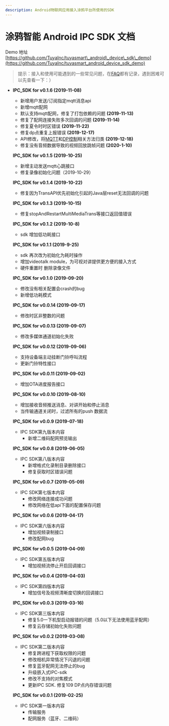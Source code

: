```yaml
---
description: Android物联网应用接入涂鸦平台所使用的SDK
---
```


# 涂鸦智能 Android IPC SDK 文档

<!---SDK下载;--->

<!---* [minSdkVersion >= Anroid N](assets/24/ipc-sdk.zip)--->
<!---* [minSdkVersion >= 22](assets/22/ipc-sdk.zip)--->

Demo 地址 [https://github.com/TuyaInc/tuyasmart\_android\_device\_sdk\_demo](https://github.com/TuyaInc/tuyasmart_android_device_sdk_demo)

> 提示：接入和使用可能遇到的一些常见问题，在<a href="./faq.md">FAQ</a>都有记录，遇到困难可以先查看一下：）


* **IPC\_SDK for v0.1.6 \(2019-11-08\)**

  * 新增用户发送/订阅指定mqtt消息api
  * 新增mqtt配网
  * 默认支持mqtt配网，修复了打包依赖的问题 **\(2019-11-13\)**
  * 修复了配网连接失败多次回调的问题 **\(2019-11-14\)**
  * 修复夏令时时区错误 **\(2019-11-22\)**
  * 修复dp点重复上报错误 **\(2019-12-17\)**
  * API修改，将[MQTT](./sdk-api.md#mqtt)和[DP控制](./sdk-api.md#dp)相关方法归类 **\(2019-12-18\)**
  * 修复没有音频数据导致的视频回放跳帧问题 **\(2020-1-10\)**

  **IPC\_SDK for v0.1.5 \(2019-10-25\)**

  * 新增主动发送mqtt心跳接口
  * 修复录像初始化问题（2019-10-29）

  **IPC\_SDK for v0.1.4 \(2019-10-22\)**

  * 修复因为TransAPI优先初始化引起的Java层reset无法回调的问题

  **IPC\_SDK for v0.1.3 \(2019-10-15\)**

  * 修复stopAndRestartMultiMediaTrans等接口返回值错误

  **IPC\_SDK for v0.1.2 \(2019-10-8\)**

  * sdk 增加低功耗接口

  **IPC\_SDK for v0.1.1 \(2019-9-25\)**

  * sdk 再次改为初始化为耗时操作
  * 增加videotalk module，为可视对讲提供更方便的接入方式
  * 硬件重置时 删除录像文件

  **IPC\_SDK for v0.1.0 \(2019-09-20\)**

  * 修改没有相关配置会crash的bug
  * 新增低功耗模式

  **IPC\_SDK for v0.0.14 \(2019-09-17\)**

  * 修改时区非整数的问题

  **IPC\_SDK for v0.0.13 \(2019-09-07\)**

  * 修改多媒体通道初始化失败

  **IPC\_SDK for v0.0.12 \(2019-09-06\)**

  * 支持设备端主动挂断门铃呼叫流程
  * 更新门铃特性接口

  **IPC\_SDK for v0.0.11 \(2019-09-02\)**

  * 增加OTA进度报告接口

  **IPC\_SDK for v0.0.10 \(2019-08-10\)**

  * 增加接收音频推送消息、对讲开始和停止消息
  * 当传输通道关闭时，过滤所有的push 数据流

  **IPC\_SDK for v0.0.9 \(2019-07-18\)**

  * IPC SDK第九版本内容
    * 新增二维码配网预览输出

  **IPC\_SDK for v0.0.8 \(2019-06-05\)**

  * IPC SDK第八版本内容
    * 新增格式化录制目录删除接口
    * 修复获取时区错误问题

  **IPC\_SDK for v0.0.7 \(2019-05-09\)**

  * IPC SDK第七版本内容
    * 修改网络连接成功问题
    * 修改网络在低api下面的配置保存问题

  **IPC\_SDK for v0.0.6 \(2019-04-17\)**

  * IPC SDK第六版本内容
    * 增加视频录制接口
    * 修改配网bug

  **IPC\_SDK for v0.0.5 \(2019-04-09\)**

  * IPC SDK第五版本内容
    * 增加视频流停止开启回调接口

  **IPC\_SDK for v0.0.4 \(2019-04-03\)**

  * IPC SDK第四版本内容
    * 增加信号及视频清晰度切换的回调接口

  **IPC\_SDK for v0.0.3 \(2019-03-16\)**

  * IPC SDK第三版本内容
    * 修复5.0一下机型启动报错的问题（5.0以下无法使用蓝牙配网）
    * 修复云存储初始化失败问题

  **IPC\_SDK for v0.0.2 \(2019-03-08\)**

  * IPC SDK第二版本内容
    * 修复跨进程下获取权限的问题
    * 修改相机异常情况下闪退的问题
    * 修复蓝牙配网无法停止的bug
    * 升级嵌入式IPC-sdk
    * 修改不支持的对焦模式
    * 更新IPC SDK. 修复109 DP点内存错误问题

  **IPC\_SDK for v0.0.1 \(2019-02-25\)**

  * IPC SDK第一版本内容
    * 传输服务
    * 配网服务（蓝牙、二维码）


